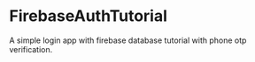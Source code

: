 # FirebaseAuthTutorial
A simple login app with firebase database tutorial with phone otp verification.
